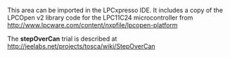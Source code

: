 This area can be imported in the LPCxpresso IDE. It includes a copy of the
LPCOpen v2 library code for the LPC11C24 microcontroller from
http://www.lpcware.com/content/nxpfile/lpcopen-platform

The **stepOverCan** trial is described at
http://jeelabs.net/projects/tosca/wiki/StepOverCan
